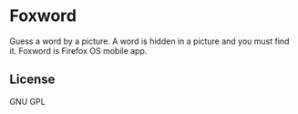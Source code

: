 # Foxword

Guess a word by a picture. A word is hidden in a picture and you must find it.
Foxword is Firefox OS mobile app.

License
----
GNU GPL
